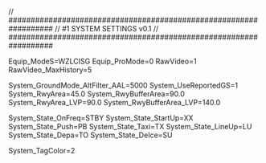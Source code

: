 // ##################################################################
//                 #1 SYSTEM SETTINGS v0.1
// ##################################################################

Equip_ModeS=WZLCISG
Equip_ProMode=0
RawVideo=1
RawVideo_MaxHistory=5

System_GroundMode_AltFilter_AAL=5000
System_UseReportedGS=1
System_RwyArea=45.0 
System_RwyBufferArea=90.0 
System_RwyArea_LVP=90.0
System_RwyBufferArea_LVP=140.0

System_State_OnFreq=STBY
System_State_StartUp=XX
System_State_Push=PB
System_State_Taxi=TX
System_State_LineUp=LU
System_State_Depa=TO
System_State_DeIce=SU

System_TagColor=2